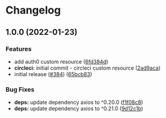 # Changelog

## 1.0.0 (2022-01-23)


### Features

* add auth0 custom resource ([6fd384d](https://github.com/erezrokah/aws-custom-resources/commit/6fd384dd178d00dc9b9900bbf107748b096c6eed))
* **circleci:** initial commit - circleci custom resource ([2ad9aca](https://github.com/erezrokah/aws-custom-resources/commit/2ad9aca26c0e7b7d5fa09d46ba34a3da5faad3ea))
* initial release ([#384](https://github.com/erezrokah/aws-custom-resources/issues/384)) ([65bcb83](https://github.com/erezrokah/aws-custom-resources/commit/65bcb838ef2bf3ff1b67a4c911b3062bb12f8fe9))


### Bug Fixes

* **deps:** update dependency axios to ^0.20.0 ([f1f08c8](https://github.com/erezrokah/aws-custom-resources/commit/f1f08c8523f93f630a9fc6919a57f5cd0d367f3e))
* **deps:** update dependency axios to ^0.21.0 ([9d12c1b](https://github.com/erezrokah/aws-custom-resources/commit/9d12c1bebf5b9f65ea8516f483804877a8732507))
